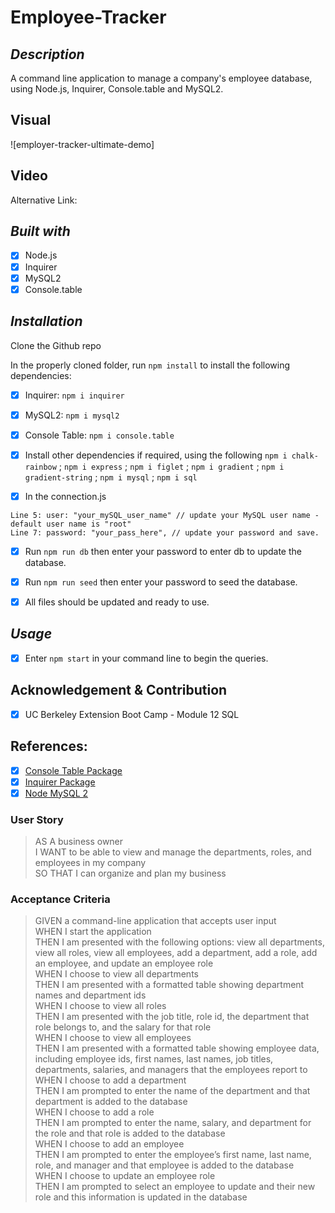 # Employee-Tracker

## *Description*
A command line application to manage a company's employee database, using Node.js, Inquirer, Console.table and MySQL2.

## Visual
![employer-tracker-ultimate-demo]

## Video


Alternative Link: 

## *Built with*
* [x] Node.js
* [x] Inquirer
* [x] MySQL2
* [x] Console.table

## *Installation*
Clone the Github repo

In the properly cloned folder, run ```npm install``` to install the following dependencies:
* [x] Inquirer:             ```npm i inquirer```
* [x] MySQL2:               ```npm i mysql2```
* [x] Console Table:        ```npm i console.table```
* [x] Install other dependencies if required, using the following
                        ```npm i chalk-rainbow```       ;
                        ```npm i express```             ;
                        ```npm i figlet```              ;
                        ```npm i gradient```            ; 
                        ```npm i gradient-string```     ;
                        ```npm i mysql```               ; 
                        ```npm i sql```                 

* [x] In the connection.js
```
Line 5: user: "your_mySQL_user_name" // update your MySQL user name - default user name is "root"
Line 7: password: "your_pass_here", // update your password and save.
```
* [x] Run ```npm run db``` then enter your password to enter db to update the database.

* [x] Run ```npm run seed``` then enter your password to seed the database.

* [x] All files should be updated and ready to use.

## *Usage*
* [x] Enter ```npm start``` in your command line to begin the queries. 

## Acknowledgement & Contribution
* [x] UC Berkeley Extension Boot Camp - Module 12 SQL

## References:
* [x] [Console Table Package](https://www.npmjs.com/package/console.table)
* [x] [Inquirer Package](https://www.npmjs.com/package/inquirer)
* [x] [Node MySQL 2](https://www.npmjs.com/package/mysql2)

### User Story

> AS A business owner     
> I WANT to be able to view and manage the departments, roles, and employees in my company     
> SO THAT I can organize and plan my business     

### Acceptance Criteria
> GIVEN a command-line application that accepts user input     
> WHEN I start the application     
> THEN I am presented with the following options: view all departments, view all roles, view all employees, add a department, add a role, add an employee, and update an employee role     
> WHEN I choose to view all departments     
> THEN I am presented with a formatted table showing department names and department ids     
> WHEN I choose to view all roles     
> THEN I am presented with the job title, role id, the department that role belongs to, and the salary for that role     
> WHEN I choose to view all employees     
> THEN I am presented with a formatted table showing employee data, including employee ids, first names, last names, job titles, departments, salaries, and managers that the employees report to     
> WHEN I choose to add a department     
> THEN I am prompted to enter the name of the department and that department is added to the database     
> WHEN I choose to add a role     
> THEN I am prompted to enter the name, salary, and department for the role and that role is added to the database     
> WHEN I choose to add an employee     
> THEN I am prompted to enter the employee’s first name, last name, role, and manager and that employee is added to the database     
> WHEN I choose to update an employee role     
> THEN I am prompted to select an employee to update and their new role and this information is updated in the database      
